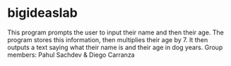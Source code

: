 # bigideaslab
This program prompts the user to input their name and then their age. The program stores this information, then multiplies their age by 7. It then outputs a text saying what their name is and their age in dog years. 
Group members: Pahul Sachdev & Diego Carranza
